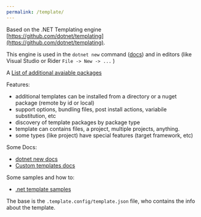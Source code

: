 ```yaml
---
permalink: /template/
---
```


Based on the .NET Templating engine [https://github.com/dotnet/templating](https://github.com/dotnet/templating).

This engine is used in the `dotnet new` command ([docs](https://docs.microsoft.com/en-us/dotnet/core/tools/dotnet-new?tabs=netcore2x)) and in editors (like Visual Studio or Rider `File -> New -> ...` )

A [List of additional avaiable packages](https://github.com/dotnet/templating/wiki/Available-templates-for-dotnet-new)


Features:

- additional templates can be installed from a directory or a nuget package (remote by id or local)
- support options, bundling files, post install actions, variabile substitution, etc
- discovery of template packages by package type
- template can contains files, a project, multiple projects, anything.
- some types (like project) have special features (target framework, etc)

Some Docs:

- [dotnet new docs](https://docs.microsoft.com/en-us/dotnet/core/tools/dotnet-new?tabs=netcore2x)
- [Custom templates docs](https://docs.microsoft.com/en-us/dotnet/core/tools/custom-templates)

Some samples and how to:

- [.net template samples](https://github.com/dotnet/dotnet-template-samples)



The base is the `.template.config/template.json` file, who contains the info about the template.


